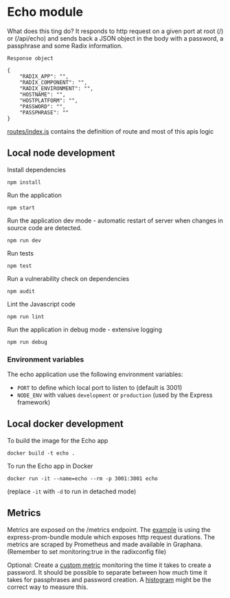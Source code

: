 # Echo module

What does this ting do? It responds to http request on a given port at root (/) or (/api/echo) and sends back a JSON object in the body with a password, a passphrase and some Radix information.

```Response object```

```
{
    "RADIX_APP": "",
    "RADIX_COMPONENT": "",
    "RADIX_ENVIRONMENT": "",
    "HOSTNAME": "",
    "HOSTPLATFORM": "",
    "PASSWORD": "",
    "PASSPHRASE": ""
}
```
[routes/index.js](./routes/index.js) contains the definition of route and most of this apis logic

## Local node development

Install dependencies
```
npm install
```
Run the application
```
npm start
```
Run the application dev mode - automatic restart of server when changes in source code are detected.
```
npm run dev
```
Run tests
```
npm test
```
Run a vulnerability check on dependencies
```
npm audit
```
Lint the Javascript code
```
npm run lint
```
Run the application in debug mode - extensive logging
```
npm run debug
```

### Environment variables

The echo application use the following environment variables:

* ```PORT``` to define which local port to listen to (default is 3001)
* ```NODE_ENV``` with values ```development``` or ```production``` (used by the Express framework)

## Local docker development

To build the image for the Echo app
```
docker build -t echo .
```

To run the Echo app in Docker
```
docker run -it --name=echo --rm -p 3001:3001 echo
```
(replace ```-it``` with ```-d``` to run in detached mode)

## Metrics

Metrics are exposed on the /metrics endpoint. The [example](./app.js) is using the express-prom-bundle module which exposes http request durations. The metrics are scraped by Prometheus and made available in Graphana. (Remember to set monitoring:true in the radixconfig file)

Optional: Create a [custom metric](https://github.com/siimon/prom-client#histogram) monitoring the time it takes to create a password. It should be possible to separate between how much time it takes for passphrases and password creation. A [histogram](https://prometheus.io/docs/practices/histograms/) might be the correct way to measure this. 